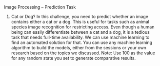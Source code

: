 Image Processing – Prediction Task
1. Cat or Dog? 
In this challenge, you need to predict whether an image contains either a cat or a dog. 
This is useful for tasks such as animal species image recognition for restricting access. Even though a 
human being can easily differentiate between a cat and a dog, it is a tedious task that needs full-time 
availability. We can use machine learning to find an automated solution for that. 
You can use any machine learning algorithm to build the models, either from the sessions or your own 
research based on the topics we discussed.
Note: Use 100 as the value for any random state you set to generate comparative results.
